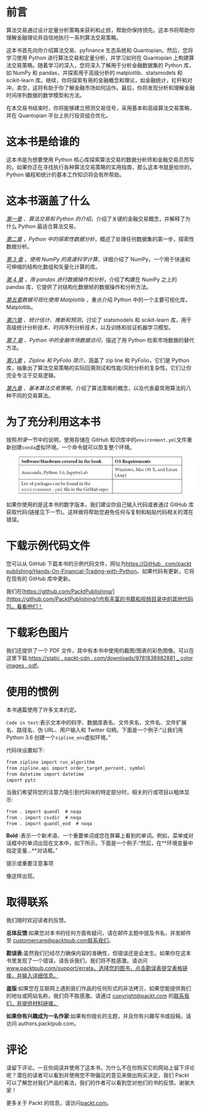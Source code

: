 # 前言

算法交易通过设计定量分析策略来获利和止损，帮助你保持领先。这本书将帮助你理解金融理论并自信地执行一系列算法交易策略。

这本书首先向你介绍算法交易、pyfinance 生态系统和 Quantopian。然后，您将学习使用 Python 进行算法交易和定量分析，并学习如何在 Quantopian 上构建算法交易策略。随着学习的深入，您将深入了解用于分析金融数据集的 Python 库，如 NumPy 和 pandas，并探索用于高级分析的 matplotlib、statsmodels 和 scikit-learn 库。继续，你将探索有用的金融概念和理论，如金融统计，杠杆和对冲，卖空，这将有助于你了解金融市场如何运作。最后，你将发现分析和理解金融时间序列数据的数学模型和方法。

在本交易书结束时，你将能够建立预测交易信号，采用基本和高级算法交易策略，并在 Quantopian 平台上执行投资组合优化。

# 这本书是给谁的

这本书是为想要使用 Python 核心库探索算法交易的数据分析师和金融交易员而写的。如果你正在寻找执行各种算法交易策略的实用指南，那么这本书就是给你的。Python 编程和统计的基本工作知识将会有所帮助。

# 这本书涵盖了什么

[*第一章*](01.html#_idTextAnchor014) 、*算法交易和 Python 的介绍*，介绍了关键的金融交易概念，并解释了为什么 Python 最适合算法交易。

[*第二章*](02.html#_idTextAnchor026) ，*Python 中的探索性数据分析*，概述了处理任何数据集的第一步，探索性数据分析。

[*第 3 章*](03.html#_idTextAnchor034) ，*使用 NumPy 的高速科学计算*，详细介绍了 NumPy，一个用于快速和可伸缩的结构化数组和矢量化计算的库。

[*第 4 章*](04.html#_idTextAnchor078) ，*用 pandas 进行数据操作和分析*，介绍了构建在 NumPy 之上的 pandas 库，它提供了对结构化数据帧的数据操作和分析方法。

[*第五章*](05.html#_idTextAnchor102)*数据可视化使用 Matplotlib* ，重点介绍 Python 中的一个主要可视化库，Matplotlib。

[*第六章*](06.html#_idTextAnchor118) 、*统计估计、推断和预测*，讨论了 statsmodels 和 scikit-learn 库，用于高级统计分析技术、时间序列分析技术，以及训练和验证机器学习模型。

[*第 7 章*](07.html#_idTextAnchor140) 、*Python 中的金融市场数据访问*，描述了用 Python 检索市场数据的替代方法。

[*第八章*](08.html#_idTextAnchor154) ，*Zipline 和 PyFolio 简介*，涵盖了 zip line 和 PyFolio，它们是 Python 库，抽象出了算法交易策略的实际回溯测试和性能/风险分析的复杂性。它们让你完全专注于交易逻辑。

[*第九章*](09.html#_idTextAnchor177) 、*基本算法交易策略*，介绍了算法策略的概念，以及代表最常用算法的八种不同的交易算法。

# 为了充分利用这本书

按照*附录*一节中的说明，使用存储在 GitHub 知识库中的`environment.yml`文件重新创建`conda`虚拟环境。一个命令就可以恢复整个环境。

![](img/B15029_Preface_Table.jpg)

如果你使用的是这本书的数字版本，我们建议你自己输入代码或者通过 GitHub 库获取代码(链接见下一节)。这样做将帮助您避免任何与复制和粘贴代码相关的潜在错误。

# 下载示例代码文件

您可以从 GitHub 下载本书的示例代码文件，网址为[https://GitHub . com/packt publishing/Hands-On-Financial-Trading-with-Python](https://github.com/PacktPublishing/Hands-On-Financial-Trading-with-Python)。如果代码有更新，它将在现有的 GitHub 库中更新。

我们在[https://github.com/PacktPublishing/](https://github.com/PacktPublishing/)也有丰富的书籍和视频目录中的其他代码包。看看他们！

# 下载彩色图片

我们还提供了一个 PDF 文件，其中有本书中使用的截图/图表的彩色图像。可以在这里下载:[https://static . packt-cdn . com/downloads/9781838982881 _ color images . pdf](https://static.packt-cdn.com/downloads/9781838982881_ColorImages.pdf)。

# 使用的惯例

本书通篇使用了许多文本约定。

`Code in text`:表示文本中的码字、数据库表名、文件夹名、文件名、文件扩展名、路径名、伪 URL、用户输入和 Twitter 句柄。下面是一个例子:“让我们用 Python 3.6 创建一个`zipline_env`虚拟环境。”

代码块设置如下:

```
from zipline import run_algorithm 
from zipline.api import order_target_percent, symbol 
from datetime import datetime 
import pytz 
```

当我们希望将您的注意力吸引到代码块的特定部分时，相关的行或项目以粗体显示:

```
from . import quandl  # noqa
from . import csvdir  # noqa
from . import quandl_eod  # noqa
```

**Bold** :表示一个新术语、一个重要单词或您在屏幕上看到的单词。例如，菜单或对话框中的单词出现在文本中，如下所示。下面是一个例子:“然后，在**环境变量中指定变量...**对话框。”

提示或重要注意事项

像这样出现。

# 取得联系

我们随时欢迎读者的反馈。

**总体反馈**:如果您对本书的任何方面有疑问，请在邮件主题中提及书名，并发邮件至 customercare@packtpub.com联系我们。

**勘误表**:虽然我们已经尽力确保内容的准确性，但错误还是会发生。如果你在这本书里发现了一个错误，请告诉我们，我们将不胜感激。请访问 www.packtpub.com/support/errata，选择您的图书，点击勘误表提交表格链接，并输入详细信息。

**盗版**:如果您在互联网上遇到我们作品的任何形式的非法拷贝，如果您能提供我们的地址或网站名称，我们将不胜感激。请通过 copyright@packt.com 的[联系我们，并提供材料链接。](mailto:copyright@packt.com)

**如果你有兴趣成为一名作家**:如果有你擅长的主题，并且你有兴趣写书或投稿，请访问 authors.packtpub.com。

# 评论

请留下评论。一旦你阅读并使用了这本书，为什么不在你购买它的网站上留下评论呢？潜在的读者可以看到并使用您不带偏见的意见来做出购买决定，我们 Packt 可以了解您对我们产品的看法，我们的作者可以看到您对他们的书的反馈。谢谢大家！

更多关于 Packt 的信息，请访问[packt.com](http://packt.com)。